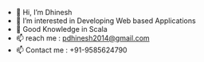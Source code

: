 - 👋 Hi, I’m Dhinesh
- 👀 I’m interested in Developing Web based Applications
- 🌱 Good Knowledge in Scala
- 📫 reach me : pdhinesh2014@gmail.com 
- 📫 Contact me : +91-9585624790
<!---
Dhinesh18-02/Dhinesh18-02 is a ✨ special ✨ repository because its `README.md` (this file) appears on your GitHub profile.
You can click the Preview link to take a look at your changes.
--->
